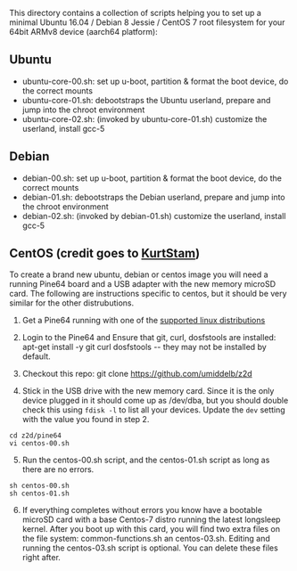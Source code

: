 This directory contains a collection of scripts helping you to set up a minimal Ubuntu 16.04 / Debian 8 Jessie / CentOS 7
root filesystem for your 64bit ARMv8 device (aarch64 platform): 

## Ubuntu
 - ubuntu-core-00.sh: set up u-boot, partition & format the boot device, do the correct mounts
 - ubuntu-core-01.sh: debootstraps the Ubuntu userland, prepare and jump into the chroot environment
 - ubuntu-core-02.sh: (invoked by ubuntu-core-01.sh) customize the userland, install gcc-5

## Debian
 - debian-00.sh: set up u-boot, partition & format the boot device, do the correct mounts
 - debian-01.sh: debootstraps the Debian userland, prepare and jump into the chroot environment
 - debian-02.sh: (invoked by debian-01.sh) customize the userland, install gcc-5

## CentOS (credit goes to [KurtStam](https://github.com/KurtStam))

To create a brand new ubuntu, debian or centos image you will need a running Pine64 board and a USB adapter with the new
memory microSD card. The following are instructions specific to centos, but it should be very similar for the other 
distrubutions.

1. Get a Pine64 running with one of the [supported linux distributions](https://www.pine64.org/?page_id=1929)

2. Login to the Pine64 and Ensure that git, curl, dosfstools are installed: apt-get install -y git curl dosfstools -- they may not be installed by default.

3. Checkout this repo: git clone https://github.com/umiddelb/z2d

4. Stick in the USB drive with the new memory card. Since it is the only device plugged in it should come up as /dev/dba, but
you should double check this using `fdisk -l` to list all your devices.  Update the `dev` setting with the value you found in step 2.

~~~~
cd z2d/pine64
vi centos-00.sh 
~~~~

5. Run the centos-00.sh script, and the centos-01.sh script as long as there are no errors.

~~~~
sh centos-00.sh
sh centos-01.sh
~~~~

6. If everything completes without errors you know have a bootable microSD card with a base Centos-7 distro running the latest longsleep kernel.
After you boot up with this card, you will find two extra files on the file system: common-functions.sh an centos-03.sh. Editing and running the 
centos-03.sh script is optional. You can delete these files right after.
